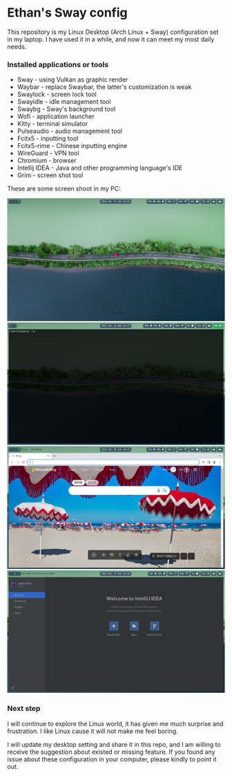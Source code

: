 # Ethan's Sway config

This repository is my Linux Desktop (Arch Linux + Sway) configuration set in my laptop. 
I have used it in a while, and now it can meet my most daily needs.

### Installed applications or tools

* Sway - using Vulkan as graphic render
* Waybar - replace Swaybar, the latter's customization is weak 
* Swaylock - screen lock tool
* Swayidle - idle management tool
* Swaybg - Sway's background tool
* Wofi - application launcher
* Kitty - terminal simulator
* Pulseaudio - audio management tool
* Fcitx5 - inputting tool
* Fcitx5-rime - Chinese inputting engine
* WireGuard - VPN tool
* Chromium - browser
* Intellij IDEA - Java and other programming language's IDE
* Grim - screen shot tool

These are some screen shoot in my PC:

![Desktop](screenshot/screenshot-desktop.png)
![Kitty](screenshot/screenshot-kitty.png)
![Chromium](screenshot/screenshot-Chromium.png)
![Intellij](screenshot/screenshot-Intellij-IDEA.png)

### Next step

I will continue to explore the Linux world, it has given me much surprise and frustration. 
I like Linux cause it will not make me feel boring. 

I will update my desktop setting and share it in this repo, 
and I am willing to receive the suggestion about existed or missing feature. 
If you found any issue about these configuration in your computer, please kindly to point it out.
